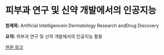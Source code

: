 # 피부과 연구 및 신약 개발에서의 인공지능

**원제목:** Artificial Intelligencein Dermatology Research andDrug Discovery

**요약:** 피부과 연구 및 신약 개발에서의 인공지능 활용

[원문 링크](https://scholar.google.com/scholar_url?url=https://www.derm.theclinics.com/article/S0733-8635(25)00047-6/abstract&hl=ko&sa=X&d=10581192247436926195&ei=6ip1aOOlIdSWieoP9-6eqAs&scisig=AAZF9b_ltMwJ9w0tyvuQfvy4XEYD&oi=scholaralrt&hist=BNQUaiIAAAAJ:6703930949883570885:AAZF9b9AgUxdKCnAXM18it0DhfP9&html=&pos=0&folt=kw-top)
